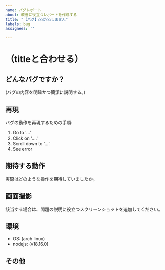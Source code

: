 ```yaml
---
name: バグレポート
about: 改善に役立つレポートを作成する
title: "【バグ】○○が○○しません"
labels: bug
assignees: ''

---
```


# （titleと合わせる）

## どんなバグですか？
(バグの内容を明確かつ簡潔に説明する。)

## 再現
バグの動作を再現するための手順:
1. Go to '...'
2. Click on '....'
3. Scroll down to '....'
4. See error

## 期待する動作
実際はどのような操作を期待していましたか。

## 画面撮影
該当する場合は、問題の説明に役立つスクリーンショットを追加してください。

## 環境
 - OS: (arch linux)
 - nodejs: (v18.16.0)

## その他
